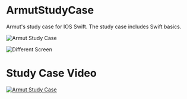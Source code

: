 # ArmutStudyCase
Armut's study case for IOS Swift. The study case includes Swift basics.

![Armut Study Case](https://user-images.githubusercontent.com/20724649/139579027-d9c9598f-2bea-4a55-bd46-963c7bb760d2.png)

![Different Screen](https://user-images.githubusercontent.com/20724649/139577926-33667e16-b7d4-4e35-a670-37c647aa328c.png)

# Study Case Video
[![Armut Study Case](https://user-images.githubusercontent.com/20724649/139578349-8fa574b9-51ed-4ab2-9e6c-379d073b9e81.png)](https://youtu.be/8Uue_4KZcPE)


